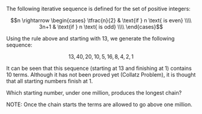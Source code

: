 The following iterative sequence is defined for the set of positive integers:

$$n \rightarrow
\begin{cases} 
\tfrac{n}{2} & \text{if } n \text{ is even} \\\\
3n+1 & \text{if } n \text{ is odd} \\\\
\end{cases}$$

Using the rule above and starting with 13, we generate the following sequence:

$$13, 40, 20, 10, 5, 16, 8, 4, 2, 1$$

It can be seen that this sequence (starting at 13 and finishing at 1) contains 10 
terms. Although it has not been proved yet (Collatz Problem), it is thought that all
starting numbers finish at 1.

Which starting number, under one million, produces the longest chain?

NOTE: Once the chain starts the terms are allowed to go above one million.

